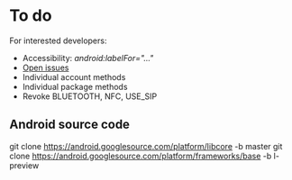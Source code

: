 To do
=====

For interested developers:

* Accessibility: *android:labelFor="..."*
* [Open issues](https://github.com/M66B/XPrivacy/issues?state=open)
* Individual account methods
* Individual package methods
* Revoke BLUETOOTH, NFC, USE_SIP

Android source code
-------------------

git clone https://android.googlesource.com/platform/libcore -b master
git clone https://android.googlesource.com/platform/frameworks/base -b l-preview
